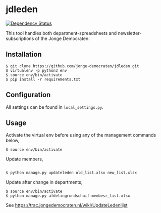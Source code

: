 jdleden
=======
[![Dependency Status](https://gemnasium.com/jonge-democraten/jdleden.svg)](https://gemnasium.com/jonge-democraten/jdleden)  

This tool handles both department-spreadsheets and newsletter-subscriptions of the Jonge Democraten.

## Installation
```
$ git clone https://github.com/jonge-democraten/jdleden.git
$ virtualenv -p python3 env
$ source env/bin/activate
$ pip install -r requirements.txt
```

## Configuration
All settings can be found in `local_settings.py`.

## Usage
Activate the virtual env before using any of the management commands below,
```
$ source env/bin/activate
```

Update members,
```

$ python manage.py updateleden old_list.xlsx new_list.xlsx
```

Update after change in departments,
```
$ source env/bin/activate
$ python manage.py afdelingrondschuif membesr_list.xlsx
```

See https://trac.jongedemocraten.nl/wiki/UpdateLedenlijst
